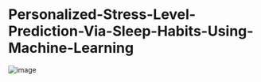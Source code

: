 # Personalized-Stress-Level-Prediction-Via-Sleep-Habits-Using-Machine-Learning
![image](https://github.com/TharushiSath/Personalized-Stress-Level-Prediction-Via-Sleep-Habits-Using-Machine-Learning/assets/148171100/7940ce4f-5c88-4810-9183-ffcdbdcafdbe)
